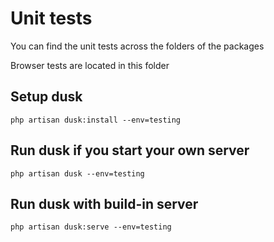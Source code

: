 # Unit tests

You can find the unit tests across the folders of the packages 


Browser tests are located in this folder


## Setup dusk 
 
 
`php artisan dusk:install --env=testing`



## Run dusk  if you start your own server

`php artisan dusk --env=testing`



## Run dusk with build-in server
 
`php artisan dusk:serve --env=testing`

